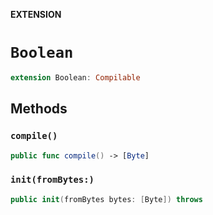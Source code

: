 **EXTENSION**

# `Boolean`
```swift
extension Boolean: Compilable
```

## Methods
### `compile()`

```swift
public func compile() -> [Byte]
```

### `init(fromBytes:)`

```swift
public init(fromBytes bytes: [Byte]) throws
```
